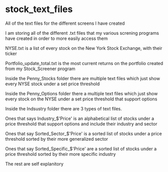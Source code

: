 # stock_text_files
All of the text files for the different screens I have created


I am storing all of the different .txt files that my various screning programs have created in order to more easily access them


NYSE.txt is a list of every stock on the New York Stock Exchange, with their ticker

Portfolio_update_total.txt is the most current returns on the portfolio created from my Stock_Screener program

Inside the Penny_Stocks folder there are multiple text files which just show every NYSE stock under a set price threshold

Inside the Penny_Options folder there a multiple text files which just show every stock on the NYSE under a set price threshold that support options

Inside the Indsustry folder there are 3 types of text files. 

Ones that says Industry_$'Price' is an alphabetical list of stocks under a price threshold that support options and include their industry and sector

Ones that say Sorted_Sector_$'Price' is a sorted list of stocks under a price threshold sorted by their more generalized sector

Ones that say Sorted_Specific_$'Price' are a sorted list of stocks under a price threshold sorted by their more specific industry

The rest are self explanitory
